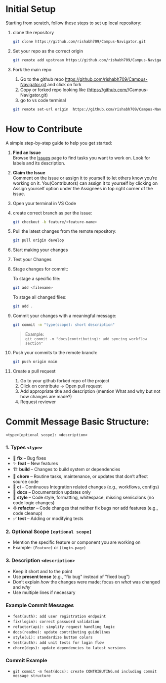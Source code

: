 # Initial Setup 
Starting from scratch, follow these steps to set up local repository:
1. clone the repository

    ```bash
    git clone https://github.com/rishabh709/Campus-Navigator.git
    ```
2. Set your repo as the correct origin
    ```bash
    git remote add upstream https://github.com/rishabh709/Campus-Navigator.git
    ```
3. Fork the main repo
    1. Go to the github repo https://github.com/rishabh709/Campus-Navigator.git and click on fork
    2. Copy or forked repo looking like (https://github.com/<username>/Campus-Navigator.git)
    3. go to vs code terminal
    ```bash
    git remote set-url origin  https://github.com/rishabh709/Campus-Navigator.git
    ```


# How to Contribute

A simple step-by-step guide to help you get started:

1. **Find an Issue**  
   Browse the [Issues](https://github.com/rishabh709/Campus-Navigator/issues) page to find tasks you want to work on. Look for labels and its description.

2. **Claim the Issue**  
   Comment on the issue or assign it to yourself to let others know you’re working on it. You(Contributors) can assign it to yourself by clicking on Assign yourself option under the Assignees in top right corner of the issue.
   
3. Open your terminal in VS Code  
4. create correct branch as per the issue:

    ```bash
    git checkout -b feature/<feature-name>
    ```

5. Pull the latest changes from the remote repository:

    ```bash
    git pull origin develop
    ```

6. Start making your changes  
7. Test your Changes

8. Stage changes for commit:

    To stage a specific file:

    ```bash
    git add <filename>
    ```

    To stage all changed files:

    ```bash
    git add .
    ```
9. Commit your changes with a meaningful message:

    ```bash
    git commit -m "type(scope): short description"
    ```

    > Example:  
    > `git commit -m "docs(contributing): add syncing workflow section"`

9. Push your commits to the remote branch:

    ```bash
    git push origin main
    ```
10. Create a pull request 
    1. Go to your github forked repo of the project
    2. Click on contribute -> Open pull request
    3. Add appropriate title and description (mention What and why but not how changes are made?)
    4. Request reviewer



# Commit Message Basic Structure:
```
<type>[optional scope]: <description>
```

### 1. Types `<type>`
- 🔧 **fix** – Bug fixes  
- ✨ **feat** – New features  
- 🏗️ **build** – Changes to build system or dependencies  
- 🔄 **chore** – Routine tasks, maintenance, or updates that don’t affect source code  
- 🤖 **ci** – Continuous Integration related changes (e.g., workflows, configs)  
- 📝 **docs** – Documentation updates only  
- 🎨 **style** – Code style, formatting, whitespace, missing semicolons (no code logic changes)  
- ♻️ **refactor** – Code changes that neither fix bugs nor add features (e.g., code cleanup)  
- ✅ **test** – Adding or modifying tests  


### 2. Optional Scope `[optional scope]`
- Mention the specific feature or component you are working on  
- Example: `(Feature)` or `(Login-page)`

### 3. Description `<description>`
- Keep it short and to the point  
- Use **present tense** (e.g., "fix bug" instead of "fixed bug")  
- Don’t explain *how* the changes were made; focus on *what* was changed and *why*  
- Use multiple lines if necessary  


### Example Commit Messages
- `feat(auth): add user registration endpoint`  
- `fix(login): correct password validation`  
- `refactor(api): simplify request handling logic`  
- `docs(readme): update contributing guidelines`  
- `style(ui): standardize button colors`  
- `test(auth): add unit tests for login flow`  
- `chore(deps): update dependencies to latest versions`

### Commit Example
- `git commit -m feat(docs): create CONTRIBUTING.md including commit message structure`
